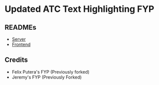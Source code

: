 # Updated ATC Text Highlighting FYP

## READMEs
- [Server](server/README.md)
- [Frontend](frontend/README.md)

## Credits
- Felix Putera's FYP (Previously forked)
- Jeremy's FYP (Previously Forked)
